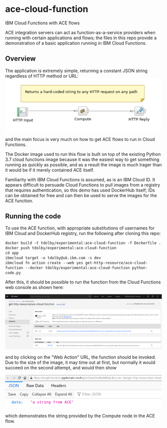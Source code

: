 # ace-cloud-function
IBM Cloud Functions with ACE flows

ACE integration servers can act as function-as-a-service providers when running with 
certain applications and flows; the files in this repo provide a demonstration of a 
basic application running in IBM Cloud Functions.

## Overview

The application is extremely simple, returning a constant JSON string regardless of 
HTTP method or URL:
![ACE Function flow](images/aceFunction-flow.png)

and the main focus is very much on how to get ACE flows to run in Cloud Functions.

The Docker image used to run this flow is built on top of the existing Python 3.7
cloud functions image because it was the easiest way to get something running as
quickly as possible, and as a result the image is much lrager than it would be if
it merely contained ACE itself.

Familiarity with IBM Cloud Functions is assumed, as is an IBM Cloud ID. It appears
difficult to persuade Cloud Functions to pull images from a registry that requires
authentication, so this demo has used DockerHub itself; IDs can be obtained for free
and can then be used to serve the images for the ACE function.

## Running the code

To use the ACE function, with appropriate substitutions of usernames for IBM Cloud and 
DockerHub registry, run the following after cloning this repo:
```
docker build -t tdolby/experimental:ace-cloud-function -f Dockerfile .
docker push tdolby/experimental:ace-cloud-function
cd app
ibmcloud target -o tdolby@uk.ibm.com -s dev
ibmcloud fn action create --web yes get-http-resource/ace-cloud-function --docker tdolby/experimental:ace-cloud-function python-code.py
```

After this, it should be possible to run the function from the Cloud Functions web
console as shown here:

![Web Console](images/ace-cloud-function-web-page.png)

and by clicking on the "Web Action" URL, the function should be invoked. Due to the 
size of the image, it may time out at first, but normally it would succeed on the
second attempt, and would then show

![Function invoke](images/ace-cloud-function-invoke.png)

which demonstrates the string provided by the Compute node in the ACE flow.
